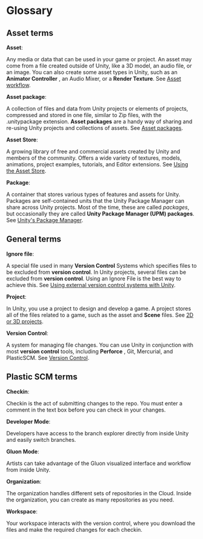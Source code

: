 # Glossary

## Asset terms

**Asset**:

Any media or data that can be used in your game or project. An asset may come from a file created outside of Unity, like a 3D model, an audio file, or an image. You can also create some asset types in Unity, such as an **Animator Controller** , an Audio Mixer, or a **Render Texture**. See [Asset workflow](https://docs.unity3d.com/Manual/AssetWorkflow.html).

**Asset package**:

A collection of files and data from Unity projects or elements of projects, compressed and stored in one file, similar to Zip files, with the .unitypackage extension. **Asset packages** are a handy way of sharing and re-using Unity projects and collections of assets. See [Asset packages](https://docs.unity3d.com/Manual/AssetPackages.html).

**Asset Store**:

A growing library of free and commercial assets created by Unity and members of the community. Offers a wide variety of textures, models, animations, project examples, tutorials, and Editor extensions. See [Using the Asset Store](https://docs.unity3d.com/Manual/AssetStore.html).

**Package**:

A container that stores various types of features and assets for Unity. Packages are self-contained units that the Unity Package Manager can share across Unity projects. Most of the time, these are called _packages_, but occasionally they are called **Unity Package Manager (UPM) packages**. See [Unity&#39;s Package Manager](https://docs.unity3d.com/Manual/Packages.html).

## General terms

**Ignore file**:

A special file used in many **Version Control** Systems which specifies files to be excluded from **version control**. In Unity projects, several files can be excluded from **version control**. Using an Ignore File is the best way to achieve this. See [Using external version control systems with Unity](https://docs.unity3d.com/Manual/ExternalVersionControlSystemSupport.html).

**Project**:

In Unity, you use a project to design and develop a game. A project stores all of the files related to a game, such as the asset and **Scene** files. See [2D or 3D projects](https://docs.unity3d.com/Manual/2Dor3D.html).

**Version Control**:

A system for managing file changes. You can use Unity in conjunction with most **version control** tools, including **Perforce** , Git, Mercurial, and PlasticSCM. See [Version Control](https://docs.unity3d.com/Manual/VersionControl.html).

## Plastic SCM terms

**Checkin**:

Checkin is the act of submitting changes to the repo. You must enter a comment in the text box before you can check in your changes.

**Developer Mode**:

Developers have access to the branch explorer directly from inside Unity and easily switch branches.

**Gluon Mode**:

Artists can take advantage of the Gluon visualized interface and workflow from inside Unity.

**Organization**:

The organization handles different sets of repositories in the Cloud. Inside the organization, you can create as many repositories as you need.

**Workspace**:

Your workspace interacts with the version control, where you download the files and make the required changes for each checkin.
